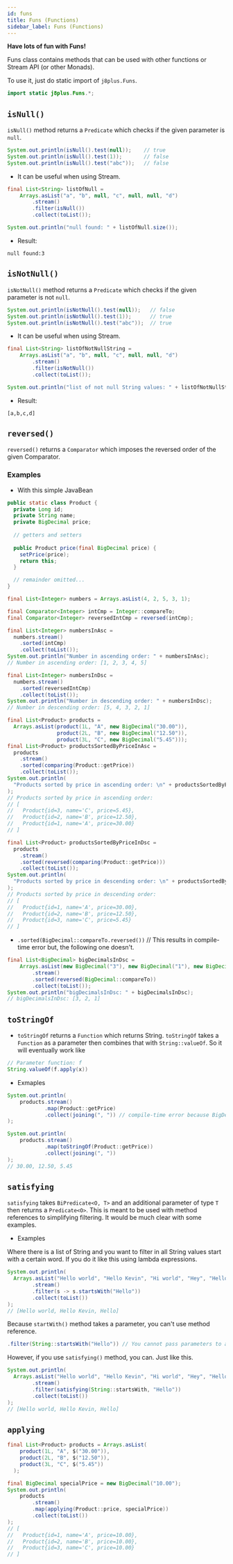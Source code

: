 ```yaml
---
id: funs
title: Funs (Functions)
sidebar_label: Funs (Functions)
---
```


**Have lots of fun with Funs!**

Funs class contains methods that can be used with other functions or Stream API (or other Monads).

To use it, just do static import of `j8plus.Funs`.

```java
import static j8plus.Funs.*;
```


## `isNull()`
`isNull()` method returns a `Predicate` which checks if the given parameter is `null`.

```java
System.out.println(isNull().test(null));    // true
System.out.println(isNull().test(1));       // false
System.out.println(isNull().test("abc"));   // false
```

* It can be useful when using Stream.

```java
final List<String> listOfNull =
    Arrays.asList("a", "b", null, "c", null, null, "d")
        .stream()
        .filter(isNull())
        .collect(toList());

System.out.println("null found: " + listOfNull.size());
```

* Result:

```
null found:3
```

## `isNotNull()`
`isNotNull()` method returns a `Predicate` which checks if the given parameter is not `null`.

```java
System.out.println(isNotNull().test(null));   // false
System.out.println(isNotNull().test(1));      // true
System.out.println(isNotNull().test("abc"));  // true
```

* It can be useful when using Stream.

```java
final List<String> listOfNotNullString =
    Arrays.asList("a", "b", null, "c", null, null, "d")
        .stream()
        .filter(isNotNull())
        .collect(toList());

System.out.println("list of not null String values: " + listOfNotNullString);
```

* Result:

```
[a,b,c,d]
```

## `reversed()`
`reversed()` returns a `Comparator` which imposes the reversed order of the given Comparator.

### Examples

* With this simple JavaBean

```java
public static class Product {
  private Long id;
  private String name;
  private BigDecimal price;
  
  // getters and setters
  
  public Product price(final BigDecimal price) {
    setPrice(price);
    return this;
  }

  // remainder omitted...
}
```

```java
final List<Integer> numbers = Arrays.asList(4, 2, 5, 3, 1);

final Comparator<Integer> intCmp = Integer::compareTo;
final Comparator<Integer> reversedIntCmp = reversed(intCmp);

final List<Integer> numbersInAsc =
  numbers.stream()
    .sorted(intCmp)
    .collect(toList());
System.out.println("Number in ascending order: " + numbersInAsc);
// Number in ascending order: [1, 2, 3, 4, 5]

final List<Integer> numbersInDsc =
  numbers.stream()
    .sorted(reversedIntCmp)
    .collect(toList());
System.out.println("Number in descending order: " + numbersInDsc);
// Number in descending order: [5, 4, 3, 2, 1]
```

```java
final List<Product> products =
  Arrays.asList(product(1L, "A", new BigDecimal("30.00")),
                product(2L, "B", new BigDecimal("12.50")),
                product(3L, "C", new BigDecimal("5.45")));
final List<Product> productsSortedByPriceInAsc =
  products
    .stream()
    .sorted(comparing(Product::getPrice))
    .collect(toList());
System.out.println(
  "Products sorted by price in ascending order: \n" + productsSortedByPriceInAsc
);
// Products sorted by price in ascending order: 
// [
//   Product{id=3, name='C', price=5.45},
//   Product{id=2, name='B', price=12.50},
//   Product{id=1, name='A', price=30.00}
// ]

final List<Product> productsSortedByPriceInDsc =
  products
    .stream()
    .sorted(reversed(comparing(Product::getPrice)))
    .collect(toList());
System.out.println(
  "Products sorted by price in descending order: \n" + productsSortedByPriceInDsc
);
// Products sorted by price in descending order: 
// [
//   Product{id=1, name='A', price=30.00},
//   Product{id=2, name='B', price=12.50},
//   Product{id=3, name='C', price=5.45}
// ]
```

* `.sorted(BigDecimal::compareTo.reversed())` // This results in compile-time error but, the following one doesn't.

```java
final List<BigDecimal> bigDecimalsInDsc =
    Arrays.asList(new BigDecimal("3"), new BigDecimal("1"), new BigDecimal("2"))
        .stream()
        .sorted(reversed(BigDecimal::compareTo))
        .collect(toList());
System.out.println("bigDecimalsInDsc: " + bigDecimalsInDsc);
// bigDecimalsInDsc: [3, 2, 1]
```

## `toStringOf`
* `toStringOf` returns a `Function` which returns String. `toStringOf` takes a `Function` as a parameter then combines that with `String::valueOf`. So it will eventually work like

```java
// Parameter function: f
String.valueOf(f.apply(x))
```

* Exmaples

```java
System.out.println(
    products.stream()
            .map(Product::getPrice)
            .collect(joining(", ")) // compile-time error because BigDecimal is not String.
);
```

```java
System.out.println(
    products.stream()
            .map(toStringOf(Product::getPrice))
            .collect(joining(", "))
);
// 30.00, 12.50, 5.45
```

## `satisfying`

`satisfying` takes `BiPredicate<O, T>` and an additional parameter of type `T` then returns a `Predicate<O>`. This is meant to be used with method references to simplifying filtering. It would be much clear with some examples.

* Examples

Where there is a list of String and you want to filter in all String values start with a certain word. If you do it like this using lambda expressions.

```java
System.out.println(
  Arrays.asList("Hello world", "Hello Kevin", "Hi world", "Hey", "Hello")
        .stream()
        .filter(s -> s.startsWith("Hello"))
        .collect(toList())
);
// [Hello world, Hello Kevin, Hello]
```
Because `startWith()` method takes a parameter, you can't use method reference.
```java
.filter(String::startsWith("Hello")) // You cannot pass parameters to a method reference.
```

However, if you use `satisfying()` method, you can. Just like this.
```java
System.out.println(
  Arrays.asList("Hello world", "Hello Kevin", "Hi world", "Hey", "Hello")
        .stream()
        .filter(satisfying(String::startsWith, "Hello"))
        .collect(toList())
);
// [Hello world, Hello Kevin, Hello]
```

## `applying`

```java
final List<Product> products = Arrays.asList(
    product(1L, "A", $("30.00")),
    product(2L, "B", $("12.50")),
    product(3L, "C", $("5.45"))
  );

final BigDecimal specialPrice = new BigDecimal("10.00");
System.out.println(
    products
        .stream()
        .map(applying(Product::price, specialPrice))
        .collect(toList())
);
// [
//   Product{id=1, name='A', price=10.00},
//   Product{id=2, name='B', price=10.00},
//   Product{id=3, name='C', price=10.00}
// ]
```
